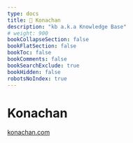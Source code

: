 ```yaml
---
type: docs
title: 🔷 Konachan
description: "kb a.k.a Knowledge Base"
# weight: 900
bookCollapseSection: false
bookFlatSection: false
bookToc: false
bookComments: false
bookSearchExclude: true
bookHidden: false
robotsNoIndex: true
---
```


# Konachan

[konachan.com](https://konachan.com?nt)
